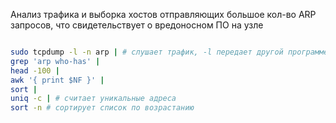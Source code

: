 Анализ трафика и выборка хостов отправляющих большое кол-во ARP запросов, что свидетельствует о вредоносном ПО на узле
```sh

sudo tcpdump -l -n arp | # слушает трафик, -l передает другой программе, -n не резовлит имена, apr - протокол
grep 'arp who-has' |
head -100 |
awk '{ print $NF }' | 
sort |
uniq -c | # считает уникальные адреса
sort -n # сортирует список по возрастанию
```
